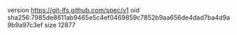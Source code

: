 version https://git-lfs.github.com/spec/v1
oid sha256:7985de8611ab9465e5c4ef0469859c7852b9aa656de4dad7ba4d9a9b9a97c3ef
size 12877
